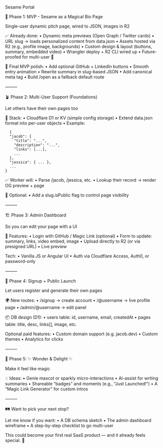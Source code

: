 Sesame Portal

🌱 Phase 1: MVP - Sesame as a Magical Bio Page

Single-user dynamic pitch page, wired to JSON, images in R2

✅ Already done:
	•	Dynamic meta previews (Open Graph / Twitter cards)
	•	URL slug → loads personalized content from data.json
	•	Assets hosted via R2 (e.g., profile image, backgrounds)
	•	Custom design & layout (buttons, summary, embedded video)
	•	Wrangler deploy + R2 CLI wired up
	•	Future-proofed for multi-user 👀

🧩 Final MVP polish:
	•	Add optional GitHub + LinkedIn buttons
	•	Smooth entry animation
	•	Rewrite summary in slug-based JSON
	•	Add canonical meta tag
	•	Build /open as a fallback default route

⸻

🪴 Phase 2: Multi-User Support (Foundations)

Let others have their own pages too

🔧 Stack:
	•	Cloudflare D1 or KV (simple config storage)
	•	Extend data.json format into per-user objects
	•	Example:
```
  {
  "jacob": {
    "title": "...",
    "description": "...",
    "links": [...],
    ...
  },
  "jessica": { ... },
  ...
}
```

✅ Worker will:
	•	Parse /jacob, /jessica, etc.
	•	Lookup their record → render OG preview + page

🔐 Optional:
	•	Add a slug.isPublic flag to control page visibility

⸻

🏗️ Phase 3: Admin Dashboard

So you can edit your page with a UI

🎨 Features:
	•	Login with GitHub / Magic Link (optional)
	•	Form to update: summary, links, video embed, image
	•	Upload directly to R2 (or via presigned URL)
	•	Live preview

Tech:
	•	Vanilla JS or Angular UI
	•	Auth via Cloudflare Access, Auth0, or password-only

⸻

🚪 Phase 4: Signup + Public Launch

Let users register and generate their own pages

🌍 New routes:
	•	/signup → create account
	•	/@username → live profile page
	•	/admin/@username → edit panel

📦 DB design (D1):
	•	users table: id, username, email, createdAt
	•	pages table: title, desc, links[], image, etc.

Optional paid features:
	•	Custom domain support (e.g. jacob.dev)
	•	Custom themes
	•	Analytics for clicks

⸻

🌌 Phase 5: ✨ Wonder & Delight ✨

Make it feel like magic

💡 Ideas:
	•	Genie mascot or sparkly micro-interactions
	•	AI-assist for writing summaries
	•	Shareable “badges” and moments (e.g., “Just Launched!”)
	•	A “Magic Link Generator” for custom intros

⸻

🛤️ Want to pick your next stop?

Let me know if you want:
	•	A DB schema sketch
	•	The admin dashboard wireframe
	•	A step-by-step checklist to go multi-user

This could become your first real SaaS product — and it already feels special. 💫
